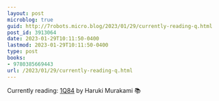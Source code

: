 ```yaml
---
layout: post
microblog: true
guid: http://7robots.micro.blog/2023/01/29/currently-reading-q.html
post_id: 3913064
date: 2023-01-29T10:11:50-0400
lastmod: 2023-01-29T10:11:50-0400
type: post
books:
- 9780385669443
url: /2023/01/29/currently-reading-q.html
---
```

Currently reading: [1Q84](https://micro.blog/books/9780385669443) by Haruki Murakami 📚
